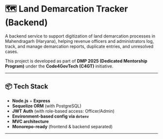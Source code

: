 # 🗺️ Land Demarcation Tracker (Backend)

A backend service to support digitization of land demarcation processes in Mahendragarh (Haryana), helping revenue officers and administrators log, track, and manage demarcation reports, duplicate entries, and unresolved cases.

This project is developed as part of **DMP 2025 (Dedicated Mentorship Program)** under the **Code4GovTech (C4GT)** initiative.

---

## 📦 Tech Stack

- **Node.js** + **Express**
- **Sequelize ORM** (with PostgreSQL)
- **JWT Auth** (with role-based access: Officer/Admin)
- **Environment-based config via `dotenv`**
- **MVC architecture**
- **Monorepo-ready** (frontend & backend separated)

---
